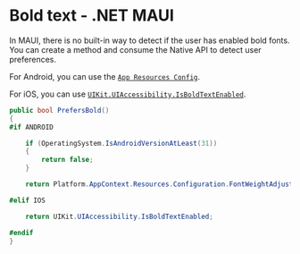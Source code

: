 # Bold text - .NET MAUI

In MAUI, there is no built-in way to detect if the user has enabled bold fonts. You can create a method and consume the Native API to detect user preferences.

For Android, you can use the [`App Resources Config`](https://learn.microsoft.com/es-es/dotnet/api/android.content.res.configuration.fontweightadjustment?view=net-android-34.0#android-content-res-configuration-fontweightadjustment).

For iOS, you can use [`UIKit.UIAccessibility.IsBoldTextEnabled`](https://learn.microsoft.com/en-us/dotnet/api/uikit.uiaccessibility.isboldtextenabled?view=xamarin-ios-sdk-12#uikit-uiaccessibility-isboldtextenabled).

```csharp
public bool PrefersBold()
{
#if ANDROID

    if (OperatingSystem.IsAndroidVersionAtLeast(31))
    {
        return false;
    }

    return Platform.AppContext.Resources.Configuration.FontWeightAdjustment >= Android.Graphics.Fonts.FontStyle.FontWeightBold;

#elif IOS

    return UIKit.UIAccessibility.IsBoldTextEnabled;

#endif
}
```
